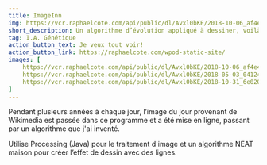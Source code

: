 ```yaml
---
title: ImageInn
img: https://vcr.raphaelcote.com/api/public/dl/Avxl0bKE/2018-10-06_af4e4/00178.png
short_description: Un algorithme d’évolution appliqué à dessiner, voilà le résultat!
tag: I.A. Génétique
action_button_text: Je veux tout voir!
action_button_link: https://raphaelcote.com/wpod-static-site/
images: [
    https://vcr.raphaelcote.com/api/public/dl/Avxl0bKE/2018-10-06_af4e4/00178.png,
    https://vcr.raphaelcote.com/api/public/dl/Avxl0bKE/2018-05-03_04124/00179.png,
    https://vcr.raphaelcote.com/api/public/dl/Avxl0bKE/2018-10-31_6e020/00184.png,
]
---
```


Pendant plusieurs années à chaque jour, l’image du jour provenant de Wikimedia est passée dans ce programme et a été mise en ligne, passant par un algorithme que j'ai inventé.

Utilise Processing (Java) pour le traitement d'image et un algorithme NEAT maison pour créer l’effet de dessin avec des lignes.
